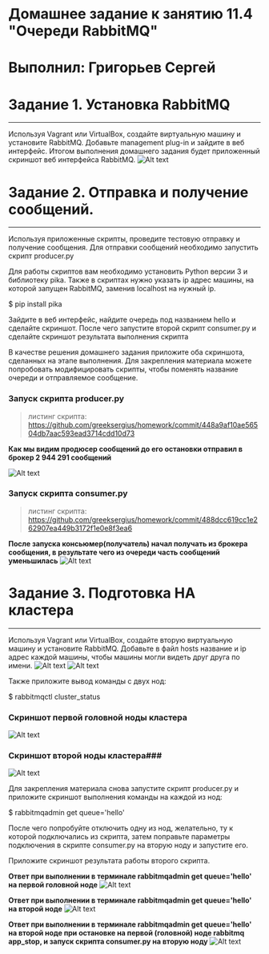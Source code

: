# Домашнее задание к занятию 11.4 "Очереди RabbitMQ" 
# Выполнил: Григорьев Сергей

# Задание 1. Установка RabbitMQ
***
Используя Vagrant или VirtualBox, создайте виртуальную машину и установите RabbitMQ. Добавьте management plug-in и зайдите в веб интерфейс.
Итогом выполнения домашнего задания будет приложенный скриншот веб интерфейса RabbitMQ.
![Alt text](https://github.com/greeksergius/homework/blob/main/2022-10-03_17-51-42.png)

# Задание 2. Отправка и получение сообщений.
***
Используя приложенные скрипты, проведите тестовую отправку и получение сообщения. Для отправки сообщений необходимо запустить скрипт producer.py

Для работы скриптов вам необходимо установить Python версии 3 и библиотеку pika. Также в скриптах нужно указать ip адрес машины, на которой запущен RabbitMQ, заменив localhost на нужный ip.

$ pip install pika

Зайдите в веб интерфейс, найдите очередь под названием hello и сделайте скриншот. После чего запустите второй скрипт consumer.py и сделайте скриншот результата выполнения скрипта

В качестве решения домашнего задания приложите оба скриншота, сделанных на этапе выполнения.
Для закрепления материала можете попробовать модифицировать скрипты, чтобы поменять название очереди и отправляемое сообщение.

### Запуск скрипта  producer.py ###
> листинг скрипта: https://github.com/greeksergius/homework/commit/448a9af10ae56504db7aac593ead3714cdd10d73

**Как мы видим продюсер сообщений до его остановки отправил в брокер 2 944 291 сообщений**

![Alt text](https://github.com/greeksergius/homework/blob/main/2022-10-04_19-15-57.png)
### Запуск скрипта  consumer.py ###
> листинг скрипта: https://github.com/greeksergius/homework/commit/488dcc619cc1e262907ea449b3172f1e0e8f3ea6

**После запуска консьюмер(получатель) начал получать из брокера сообщения, в результате чего из очереди часть сообщений уменьшилась**
![Alt text](https://github.com/greeksergius/homework/blob/main/2022-10-04_19-17-35.png)


# Задание 3. Подготовка HA кластера
***
Используя Vagrant или VirtualBox, создайте вторую виртуальную машину и установите RabbitMQ. Добавьте в файл hosts название и ip адрес каждой машины, чтобы машины могли видеть друг друга по имени.
![Alt text](https://github.com/greeksergius/homework/blob/main/2022-10-04_19-22-24.png)
![Alt text](https://github.com/greeksergius/homework/blob/main/2022-10-04_18-46-58.png)

Также приложите вывод команды с двух нод:

$ rabbitmqctl cluster_status

### Скриншот первой головной ноды кластера ###
![Alt text](https://github.com/greeksergius/homework/blob/main/2022-10-04_19-26-56.png)
### Скриншот второй ноды кластера###
![Alt text](https://github.com/greeksergius/homework/blob/main/2022-10-04_19-29-24.png)

Для закрепления материала снова запустите скрипт producer.py и приложите скриншот выполнения команды на каждой из нод:

$ rabbitmqadmin get queue='hello'

После чего попробуйте отключить одну из нод, желательно, ту к которой подключались из скрипта, затем поправьте параметры подключения в скрипте consumer.py на вторую ноду и запустите его.

Приложите скриншот результата работы второго скрипта.

**Ответ при выполнении в терминале rabbitmqadmin get queue='hello' на первой головной ноде**
![Alt text](https://github.com/greeksergius/homework/blob/main/2022-10-04_19-33-47.png)

**Ответ при выполнении в терминале rabbitmqadmin get queue='hello' на второй ноде**
![Alt text](https://github.com/greeksergius/homework/blob/main/2022-10-04_19-34-40.png)

**Ответ при выполнении в терминале rabbitmqadmin get queue='hello' на второй ноде при остановке на первой (головной) ноде rabbitmq app_stop, и запуск скрипта consumer.py на вторую ноду**
![Alt text](https://github.com/greeksergius/homework/blob/main/2022-10-04_19-36-59.png)

